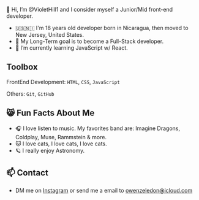 👋 Hi, I’m @VioletHill1 and I consider myself a Junior/Mid front-end developer.
- 🇺🇸🇳🇮 I'm 18 years old developer born in Nicaragua, then moved to New Jersey, United States.
- 👀 My Long-Term goal is to become a Full-Stack developer.
- 🌱 I’m currently learning JavaScript w/ React.

## Toolbox
FrontEnd Development: `HTML`, `CSS`, `JavaScript`


Others: `Git`, `GitHub`

## 😸 Fun Facts About Me
- 🎧 I love listen to music. My favorites band are: Imagine Dragons, Coldplay, Muse, Rammstein & more.
- 🐱 I love cats, I love cats, I love cats.
- 🪐 I really enjoy Astronomy.

## 📫 Contact
- DM me on [Instagram](https://instagram.com/stfu.violethill) or send me a email to owenzeledon@icloud.com

<!---
VioletHill1/VioletHill1 is a ✨ special ✨ repository because its `README.md` (this file) appears on your GitHub profile.
You can click the Preview link to take a look at your changes.
--->
